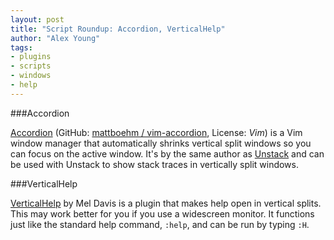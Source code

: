 ```yaml
---
layout: post
title: "Script Roundup: Accordion, VerticalHelp"
author: "Alex Young"
tags: 
- plugins
- scripts
- windows
- help
---
```


###Accordion

[Accordion](http://www.vim.org/scripts/script.php?script_id=4735) (GitHub: [mattboehm / vim-accordion](https://github.com/mattboehm/vim-accordion), License: _Vim_) is a Vim window manager that automatically shrinks vertical split windows so you can focus on the active window.  It's by the same author as [Unstack](https://github.com/mattboehm/vim-unstack) and can be used with Unstack to show stack traces in vertically split windows.

###VerticalHelp

[VerticalHelp](http://www.vim.org/scripts/script.php?script_id=4729) by Mel Davis is a plugin that makes help open in vertical splits.  This may work better for you if you use a widescreen monitor.  It functions just like the standard help command, `:help`, and can be run by typing `:H`.


